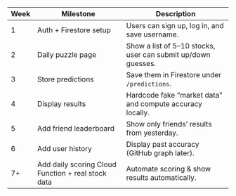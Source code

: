 | Week | Milestone                                          | Description                                                  |
| ---- | -------------------------------------------------- | ------------------------------------------------------------ |
| 1    | Auth + Firestore setup                             | Users can sign up, log in, and save username.                |
| 2    | Daily puzzle page                                  | Show a list of 5–10 stocks, user can submit up/down guesses. |
| 3    | Store predictions                                  | Save them in Firestore under `/predictions`.                 |
| 4    | Display results                                    | Hardcode fake “market data” and compute accuracy locally.    |
| 5    | Add friend leaderboard                             | Show only friends’ results from yesterday.                   |
| 6    | Add user history                                   | Display past accuracy (GitHub graph later).                  |
| 7+   | Add daily scoring Cloud Function + real stock data | Automate scoring & show results automatically.               |
